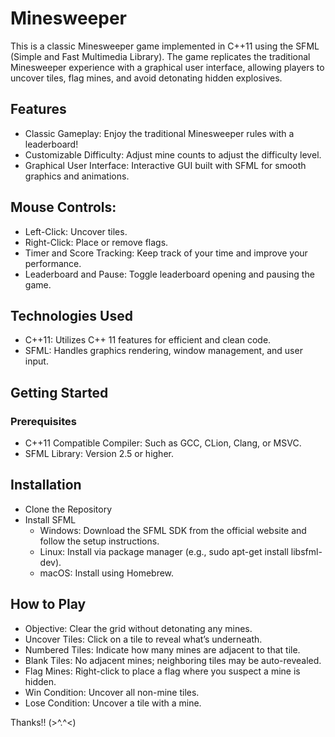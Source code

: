 # Minesweeper
This is a classic Minesweeper game implemented in C++11 using the SFML (Simple and Fast Multimedia Library). The game replicates the traditional Minesweeper experience with a graphical user interface, allowing players to uncover tiles, flag mines, and avoid detonating hidden explosives.

## Features
- Classic Gameplay: Enjoy the traditional Minesweeper rules with a leaderboard!
- Customizable Difficulty: Adjust mine counts to adjust the difficulty level.
- Graphical User Interface: Interactive GUI built with SFML for smooth graphics and animations.
## Mouse Controls:
- Left-Click: Uncover tiles.
- Right-Click: Place or remove flags.
- Timer and Score Tracking: Keep track of your time and improve your performance.
- Leaderboard and Pause: Toggle leaderboard opening and pausing the game.
## Technologies Used
- C++11: Utilizes C++ 11 features for efficient and clean code.
- SFML: Handles graphics rendering, window management, and user input.
## Getting Started
### Prerequisites
- C++11 Compatible Compiler: Such as GCC, CLion, Clang, or MSVC.
- SFML Library: Version 2.5 or higher.
## Installation
- Clone the Repository
- Install SFML
  - Windows: Download the SFML SDK from the official website and follow the setup instructions.
  - Linux: Install via package manager (e.g., sudo apt-get install libsfml-dev).
  - macOS: Install using Homebrew.

## How to Play
- Objective: Clear the grid without detonating any mines.
- Uncover Tiles: Click on a tile to reveal what’s underneath.
- Numbered Tiles: Indicate how many mines are adjacent to that tile.
- Blank Tiles: No adjacent mines; neighboring tiles may be auto-revealed.
- Flag Mines: Right-click to place a flag where you suspect a mine is hidden.
- Win Condition: Uncover all non-mine tiles.
- Lose Condition: Uncover a tile with a mine.

Thanks!! (>^.^<)
